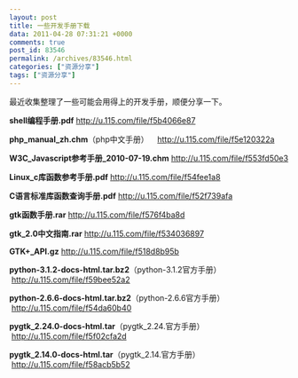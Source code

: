 ```yaml
---
layout: post
title: 一些开发手册下载
data: 2011-04-28 07:31:21 +0000
comments: true
post_id: 83546
permalink: /archives/83546.html
categories: ["资源分享"]
tags: ["资源分享"]
---
```


最近收集整理了一些可能会用得上的开发手册，顺便分享一下。

<strong>shell编程手册.pdf</strong> http://u.115.com/file/f5b4066e87

<strong>php_manual_zh.chm</strong>（php中文手册）    http://u.115.com/file/f5e120322a

<strong>W3C_Javascript参考手册_2010-07-19.chm</strong> http://u.115.com/file/f553fd50e3

<strong>Linux_c库函数参考手册.pdf</strong> http://u.115.com/file/f54fee1a8

<strong>C语言标准库函数查询手册.pdf</strong> http://u.115.com/file/f52f739afa

<strong>gtk函数手册.rar</strong> http://u.115.com/file/f576f4ba8d

<strong>gtk_2.0中文指南.rar</strong> http://u.115.com/file/f534036897

<strong>GTK+_API.gz</strong> http://u.115.com/file/f518d8b95b

<strong>python-3.1.2-docs-html.tar.bz2</strong>（python-3.1.2官方手册）    http://u.115.com/file/f59bee52a2

<strong>python-2.6.6-docs-html.tar.bz2</strong>（python-2.6.6官方手册）    http://u.115.com/file/f54da60b40

<strong>pygtk_2.24.0-docs-html.tar</strong>（pygtk_2.24.官方手册）    http://u.115.com/file/f5f02cfa2d

<strong>pygtk_2.14.0-docs-html.tar</strong>（pygtk_2.14.官方手册）     http://u.115.com/file/f58acb5b52

